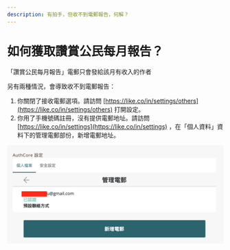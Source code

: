 ```yaml
---
description: 有拍手，但收不到電郵報告，何解？
---
```


# 如何獲取讚賞公民每月報告？

「讚賞公民每月報告」電郵只會發給該月有收入的作者

另有兩種情況，會導致收不到電郵報告：

1. 你關閉了接收電郵選項。請訪問 [https://like.co/in/settings/others](https://like.co/in/settings/others) 打開設定。
2. 你用了手機號碼註冊，沒有提供電郵地址。請訪問 [https://like.co/in/settings](https://like.co/in/settings) ，在「個人資料」資料下的管理電郵部份，新增電郵地址。

![](../../.gitbook/assets/monthly-report-email-setting.png)

